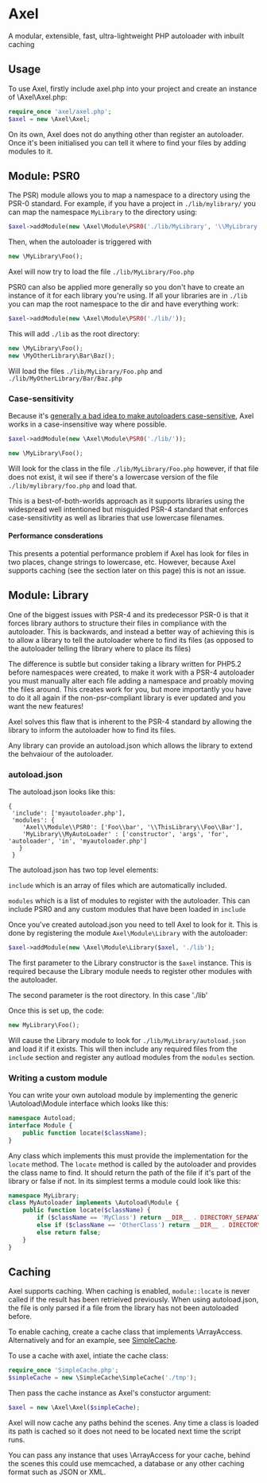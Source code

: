 Axel
====

A modular, extensible, fast, ultra-lightweight PHP autoloader with inbuilt caching

Usage
-----


To use Axel, firstly include axel.php into your project and create an instance of \Axel\Axel.php:

```php
require_once 'axel/axel.php';
$axel = new \Axel\Axel;
```

On its own, Axel does not do anything other than register an autoloader. Once it's been initialised you can tell it where to find your files by adding modules to it.

Module: PSR0
--------------------

The PSR) module allows you to map a namespace to a directory using the PSR-0 standard. For example, if you have a project in `./lib/mylibrary/` you can map the namespace `MyLibrary` to the directory using:

```php
$axel->addModule(new \Axel\Module\PSR0('./lib/MyLibrary', '\\MyLibrary'));
```

Then, when the autoloader is triggered with

```php
new \MyLibrary\Foo();
```

Axel will now try to load the file `./lib/MyLibrary/Foo.php`


PSR0 can also be applied more generally so you don't have to create an instance of it for each library you're using. If all your libraries are in `./lib` you can map the root namespace to the dir and have everything work:

```php
$axel->addModule(new \Axel\Module\PSR0('./lib/'));
```

This will add `./lib` as the root directory:


```php
new \MyLibrary\Foo();
new \MyOtherLibrary\Bar\Baz();
```

Will load the files `./lib/MyLibrary/Foo.php` and `./lib/MyOtherLibrary/Bar/Baz.php`


### Case-sensitivity

Because it's [generally a bad idea to make autoloaders case-sensitive](https://r.je/php-autoloaders-should-not-be-case-sensitive.html), Axel works in a case-insensitive way where possible.


```php
$axel->addModule(new \Axel\Module\PSR0('./lib/'));

new \MyLibrary\Foo();
```

Will look for the class in the file `./lib/MyLibrary/Foo.php`  however, if that file does not exist, it wil see if there's a lowercase version of the file `./lib/mylibrary/foo.php` and load that.

This is a best-of-both-worlds approach as it supports libraries using the widespread well intentioned but misguided PSR-4 standard that enforces case-sensitivtity as well as libraries that use lowercase filenames.

#### Performance consderations 

This presents a potential performance problem if Axel has look for files in two places, change strings to lowercase, etc. However, because Axel supports caching (see the section later on this page) this is not an issue.


 
Module: Library
---------------

One of the biggest issues with PSR-4 and its predecessor PSR-0 is that it forces library authors to structure their files in compliance with the autoloader. This is backwards, and instead a better way of achieving this is to allow a library to tell the autoloader where to find its files (as opposed to the autoloader telling the library where to place its files)

The difference is subtle but consider taking a library written for PHP5.2 before namespaces were created, to make it work with a PSR-4 autoloader you must manually alter each file adding a namespace and proably moving the files around. This creates work for you, but more importantly you have to do it all again if the non-psr-compliant library is ever updated and you want the new features!

Axel solves this flaw that is inherent to the PSR-4 standard by allowing the library to inform the autoloader how to find its files.

Any library can provide an autoload.json which allows the library to extend the behvaiour of the autoloader.

### autoload.json 

The autoload.json looks like this:

```
{
 'include': ['myautoloader.php'],
 'modules': {
    'Axel\\Module\\PSR0': ['Foo\\bar', '\\ThisLibrary\\Foo\\Bar'],
    'MyLibrary\\MyAutoLoader' : ['constructor', 'args', 'for', 'autoloader', 'in', 'myautoloader.php']
   }
 }
```


The autoload.json has two top level elements: 

`include` which is an array of files which are automatically included.  

`modules` which is a list of modules to register with the autoloader. This can include PSR0 and any custom modules that have been loaded in `include`


Once you've created autoload.json you need to tell Axel to look for it. This is done by registering the module `Axel\Module\Library` with the autoloader:


```php
$axel->addModule(new \Axel\Module\Library($axel, './lib');
```

The first parameter to the Library constructor is the `$axel` instance. This is required because the Library module needs to register other modules with the autoloader.

The second parameter is the root directory. In this case './lib'

Once this is set up, the code:

```php
new MyLibrary\Foo();
```

Will cause the Library module to look for `./lib/MyLibrary/autoload.json` and load it if it exists. This will then include any required files from the `include` section and register any autload modules from the `modules` section.


### Writing a custom module

You can write your own autoload module by implementing the generic \Autoload\Module interface which looks like this:


```php
namespace Autoload;
interface Module {
	public function locate($className);
}

```

Any class which implements this must provide the implementation for the `locate` method. The `locate` method is called by the autoloader and provides the class name to find. It should return the path of the file if it's part of the library or false if not. In its simplest terms a module could look like this:


```php
namespace MyLibrary;
class MyAutoloader implements \Autoload\Module {
	public function locate($className) {
		if ($className == 'MyClass') return __DIR__ . DIRECTORY_SEPARATOR . 'MyClass.php';
		else if ($className == 'OtherClass') return __DIR__ . DIRECTORY_SEPARATOR . 'OtherClass.php';
		else return false;
	}	
}
```

Caching
-------

Axel supports caching. When caching is enabled, `module::locate` is never called if the result has been retrieived previously. When using autoload.json, the file is only parsed if a file from the library has not been autoloaded before.

To enable caching, create a cache class that implements \ArrayAccess. Alternatively and for an example, see [SimpleCache](https://github.com/TomBZombie/SimpleCache/blob/master/SimpleCache.php).

To use a  cache with axel, intiate the cache class:

```php
require_once 'SimpleCache.php';
$simpleCache = new \SimpleCache\SimpleCache('./tmp');
```

Then pass the cache instance as Axel's constuctor argument:


```php
$axel = new \Axel\Axel($simpleCache);
```

Axel will now cache any paths behind the scenes. Any time a class is loaded its path is cached so it does not need to be located next time the script runs.

You can pass any instance that uses \ArrayAccess for your cache, behind the scenes this could use memcached, a database or any other caching format such as JSON or XML.

